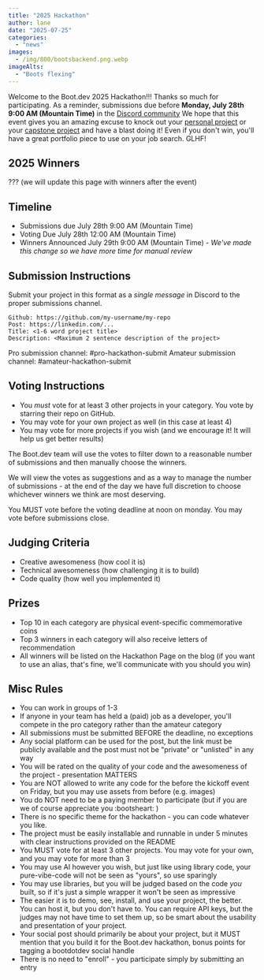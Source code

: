 ```yaml
---
title: "2025 Hackathon"
author: lane
date: "2025-07-25"
categories:
  - "news"
images:
  - /img/800/bootsbackend.png.webp
imageAlts:
  - "Boots flexing"
---
```


Welcome to the Boot.dev 2025 Hackathon!!! Thanks so much for participating. As a reminder, submissions due before **Monday, July 28th 9:00 AM (Mountain Time)** in the [Discord community](https://www.boot.dev/community.) We hope that this event gives you an amazing excuse to knock out your [personal project](https://www.boot.dev/courses/build-personal-project-1) or your [capstone project](https://www.boot.dev/courses/build-capstone-project) and have a blast doing it! Even if you don't win, you'll have a great portfolio piece to use on your job search.
GLHF!

## 2025 Winners

??? (we will update this page with winners after the event)

## Timeline

- Submissions due July 28th 9:00 AM (Mountain Time)
- Voting Due July 28th 12:00 AM (Mountain Time)
- Winners Announced July 29th 9:00 AM (Mountain Time) - _We've made this change so we have more time for manual review_

## Submission Instructions

Submit your project in this format as a _single message_ in Discord to the proper submissions channel.

```
Github: https://github.com/my-username/my-repo
Post: https://linkedin.com/...
Title: <1-6 word project title>
Description: <Maximum 2 sentence description of the project>
```

Pro submission channel: #pro-hackathon-submit
Amateur submission channel: #amateur-hackathon-submit

## Voting Instructions

- You _must_ vote for at least 3 other projects in your category. You vote by starring their repo on GitHub.
- You may vote for your own project as well (in this case at least 4)
- You may vote for more projects if you wish (and we encourage it! It will help us get better results)

The Boot.dev team will use the votes to filter down to a reasonable number of submissions and then manually choose the winners.

We will view the votes as suggestions and as a way to manage the number of submissions - at the end of the day we have full discretion to choose whichever winners we think are most deserving.

You MUST vote before the voting deadline at noon on monday. You may vote before submissions close.

## Judging Criteria

- Creative awesomeness (how cool it is)
- Technical awesomeness (how challenging it is to build)
- Code quality (how well you implemented it)

## Prizes

- Top 10 in each category are physical event-specific commemorative coins
- Top 3 winners in each category will also receive letters of recommendation
- All winners will be listed on the Hackathon Page on the blog (if you want to use an alias, that's fine, we'll communicate with you should you win)

## Misc Rules

- You can work in groups of 1-3
- If anyone in your team has held a (paid) job as a developer, you'll compete in the pro category rather than the amateur category
- All submissions must be submitted BEFORE the deadline, no exceptions
- Any social platform can be used for the post, but the link must be publicly available and the post must not be "private" or "unlisted" in any way
- You will be rated on the quality of your code and the awesomeness of the project - presentation MATTERS
- You are NOT allowed to write any code for the before the kickoff event on Friday, but you may use assets from before (e.g. images)
- You do NOT need to be a paying member to participate (but if you are we of course appreciate you :bootsheart: )
- There is no specific theme for the hackathon - you can code whatever you like.
- The project must be easily installable and runnable in under 5 minutes with clear instructions provided on the README
- You MUST vote for at least 3 other projects. You may vote for your own, and you may vote for more than 3
- You may use AI however you wish, but just like using library code, your pure-vibe-code will not be seen as "yours", so use sparingly
- You may use libraries, but you will be judged based on the code _you_ built, so if it's just a simple wrapper it won't be seen as impressive
- The easier it is to demo, see, install, and use your project, the better. You can host it, but you don't have to. You can require API keys, but the judges may not have time to set them up, so be smart about the usability and presentation of your project.
- Your social post should primarily be about your project, but it MUST mention that you build it for the Boot.dev hackathon, bonus points for tagging a bootdotdev social handle
- There is no need to "enroll" - you participate simply by submitting an entry
